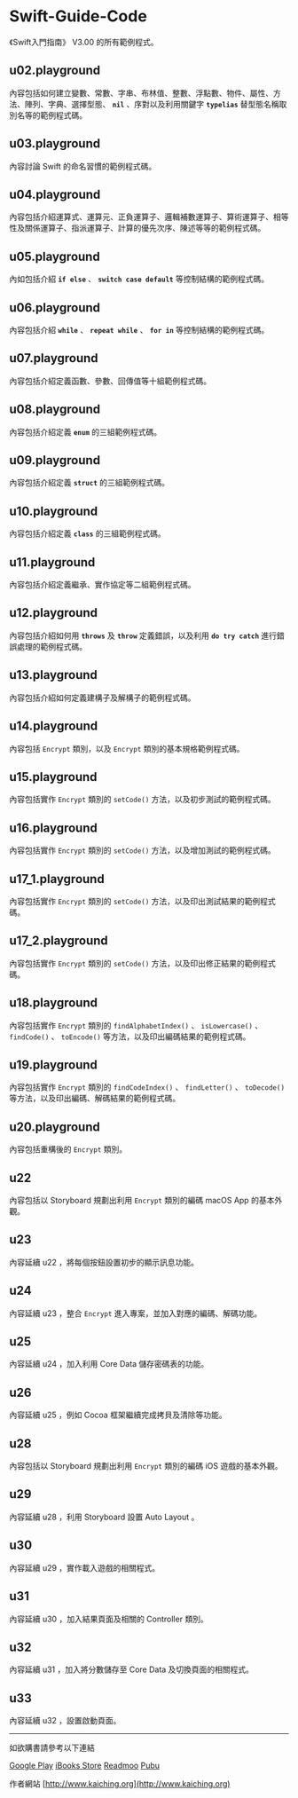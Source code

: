 # Swift-Guide-Code

《Swift入門指南》 V3.00 的所有範例程式。



## u02.playground


內容包括如何建立變數、常數、字串、布林值、整數、浮點數、物件、屬性、方法、陣列、字典、選擇型態、 **```nil```** 、序對以及利用關鍵字 **```typelias```** 替型態名稱取別名等的範例程式碼。


## u03.playground


內容討論 Swift 的命名習慣的範例程式碼。


## u04.playground


內容包括介紹運算式、運算元、正負運算子、邏輯補數運算子、算術運算子、相等性及關係運算子、指派運算子、計算的優先次序、陳述等等的範例程式碼。


## u05.playground


內如包括介紹 **```if else```** 、 **```switch case default```** 等控制結構的範例程式碼。


## u06.playground


內容包括介紹 **```while```** 、 **```repeat while```** 、 **```for in```** 等控制結構的範例程式碼。


## u07.playground


內容包括介紹定義函數、參數、回傳值等十組範例程式碼。


## u08.playground


內容包括介紹定義 **```enum```** 的三組範例程式碼。


## u09.playground


內容包括介紹定義 **```struct```** 的三組範例程式碼。


## u10.playground


內容包括介紹定義 **```class```** 的三組範例程式碼。


## u11.playground


內容包括介紹定義繼承、實作協定等二組範例程式碼。


## u12.playground


內容包括介紹如何用 **```throws```** 及 **```throw```** 定義錯誤，以及利用 **```do try catch```** 進行錯誤處理的範例程式碼。


## u13.playground


內容包括介紹如何定義建構子及解構子的範例程式碼。


## u14.playground


內容包括 ```Encrypt``` 類別，以及 ```Encrypt``` 類別的基本規格範例程式碼。 


## u15.playground


內容包括實作 ```Encrypt``` 類別的 ```setCode()``` 方法，以及初步測試的範例程式碼。


## u16.playground


內容包括實作 ```Encrypt``` 類別的 ```setCode()``` 方法，以及增加測試的範例程式碼。


## u17_1.playground


內容包括實作 ```Encrypt``` 類別的 ```setCode()``` 方法，以及印出測試結果的範例程式碼。


## u17_2.playground


內容包括實作 ```Encrypt``` 類別的 ```setCode()``` 方法，以及印出修正結果的範例程式碼。


## u18.playground


內容包括實作 ```Encrypt``` 類別的 ```findAlphabetIndex()``` 、 ```isLowercase()``` 、 ```findCode()``` 、 ```toEncode()``` 等方法，以及印出編碼結果的範例程式碼。


## u19.playground


內容包括實作 ```Encrypt``` 類別的 ```findCodeIndex()``` 、 ```findLetter()``` 、 ```toDecode()``` 等方法，以及印出編碼、解碼結果的範例程式碼。


## u20.playground


內容包括重構後的 ```Encrypt``` 類別。


## u22


內容包括以 Storyboard 規劃出利用 ```Encrypt``` 類別的編碼 macOS App 的基本外觀。


## u23


內容延續 u22 ，將每個按鈕設置初步的顯示訊息功能。


## u24


內容延續 u23 ，整合 ```Encrypt``` 進入專案，並加入對應的編碼、解碼功能。


## u25


內容延續 u24 ，加入利用 Core Data 儲存密碼表的功能。


## u26


內容延續 u25 ，例如 Cocoa 框架繼續完成拷貝及清除等功能。


## u28


內容包括以 Storyboard 規劃出利用 ```Encrypt``` 類別的編碼 iOS 遊戲的基本外觀。


## u29


內容延續 u28 ，利用 Storyboard 設置 Auto Layout 。


## u30


內容延續 u29 ，實作載入遊戲的相關程式。


## u31


內容延續 u30 ，加入結果頁面及相關的 Controller 類別。


## u32


內容延續 u31 ，加入將分數儲存至 Core Data 及切換頁面的相關程式。


## u33


內容延續 u32 ，設置啟動頁面。

---

如欲購書請參考以下連結

[Google Play](https://play.google.com/store/books/details?id=AO9IBwAAQBAJ)
[iBooks Store](https://itunes.apple.com/us/book/id1079291979)
[Readmoo](https://readmoo.com/book/210034848000101)
[Pubu](http://www.pubu.com.tw/ebook/65565?apKey=576b20f092)

作者網站 [http://www.kaiching.org](http://www.kaiching.org)
